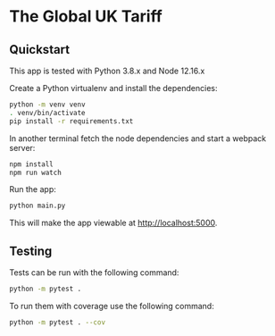 # The Global UK Tariff

## Quickstart

This app is tested with Python 3.8.x and Node 12.16.x

Create a Python virtualenv and install the dependencies:

```bash
python -m venv venv
. venv/bin/activate
pip install -r requirements.txt
```

In another terminal fetch the node dependencies and start a webpack server:

```bash
npm install
npm run watch
```

Run the app:

```bash
python main.py
```

This will make the app viewable at [http://localhost:5000]().

## Testing

Tests can be run with the following command:

```bash
python -m pytest .
```

To run them with coverage use the following command:

```bash
python -m pytest . --cov
```

